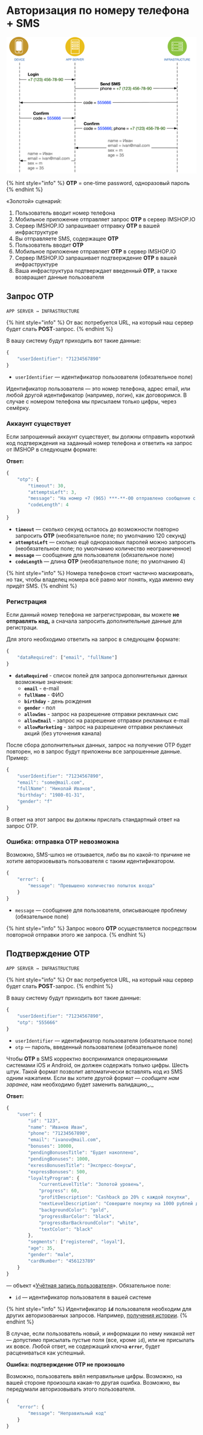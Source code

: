 # Авторизация по номеру телефона + SMS

![](../../../.gitbook/assets/getuserdatainfr.png)

{% hint style="info" %}
**OTP** = one-time password, одноразовый пароль
{% endhint %}

«Золотой» сценарий:

1. Пользователь вводит номер телефона
2. Мобильное приложение отправляет запрос **OTP** в сервер IMSHOP.IO
3. Сервер IMSHOP.IO запрашивает отправку **OTP** в вашей инфраструктуре
4. Вы отправляете SMS, содержащее **OTP**
5. Пользователь вводит **OTP**
6. Мобильное приложение отправляет **OTP** в сервер IMSHOP.IO
7. Сервер IMSHOP.IO запрашивает подтверждение **OTP** в вашей инфраструктуре
8. Ваша инфраструктура подтверждает введенный **OTP**, а также возвращает данные пользователя&#x20;

## Запрос OTP

`APP SERVER → INFRASTRUCTURE`

{% hint style="info" %}
От вас потребуется URL, на который наш сервер будет слать **POST**-запрос.
{% endhint %}

В вашу систему будут приходить вот такие данные:

```javascript
{
    "userIdentifier": "71234567890"
}
```

* `userIdentifier` — идентификатор пользователя (обязательное поле)

Идентификатор пользователя — это номер телефона, адрес email, или любой другой идентификатор (например, логин), как договоримся. В случае с номером телефона мы присылаем только цифры, через семёрку.

### Аккаунт существует

Если запрошенный аккаунт существует, вы должны отправить короткий код подтверждения на заданный номер телефона и ответить на запрос от IMSHOP в следующем формате:

**Ответ:**

```javascript
{
    "otp": {
        "timeout": 30,
        "attemptsLeft": 3,
        "message": "На номер +7 (965) ***-**-00 отправлено сообщение с кодом",
        "codeLength": 4
    }
}
```

* **`timeout`** — сколько секунд осталось до возможности повторно запросить **OTP** (необязательное поле; по умолчанию 120 секунд)
* **`attemptsLeft`** — сколько ещё одноразовых паролей можно запросить (необязательное поле; по умолчанию количество неограниченное)
* **`message`** — сообщение для пользователя (обязательное поле)
* **`codeLength`** — длина **OTP** (необязательное поле; по умолчанию 4)

{% hint style="info" %}
Номера телефонов стоит частично маскировать, но так, чтобы владелец номера всё равно мог понять, куда именно ему придёт SMS.
{% endhint %}

### **Регистрация**

Если данный номер телефона не загрегистрирован, вы можете **не отправлять код,** а сначала запросить дополнительные данные для регистраци.

Для этого необходимо ответить на запрос в следующем формате:

```javascript
{
    "dataRequired": ["email", "fullName"]
}
```

* **`dataRequired`** - список полей для запроса дополнительных данных\
  возможные значения:
  * **`email`** - e-mail
  * **`fullName`** - ФИО
  * **`birthday`** - день рождения
  * **`gender`** - пол
  * **`allowSms`** - запрос на разрешение отправки рекламных смс
  * **`allowEmail`** - запрос на разрешение отправки рекламных e-mail
  * **`allowMarketing`** - запрос на разрешение отправки рекламных акций (без уточнения канала)

После сбора дополнительных данных, запрос на получение OTP будет повторен, но в запрос будут приложены все запрошенные данные. Пример:

```javascript
{
    "userIdentifier": "71234567890",
    "email": "some@mail.com",
    "fullName": "Николай Иванов",
    "birthday": "1980-01-31",
    "gender": "f"
}
```

В ответ на этот запрос вы должны прислать стандартный ответ на запрос OTP.

### **Ошибка: отправка OTP невозможна**

Возможно, SMS-шлюз не отзывается, либо вы по какой-то причине не хотите авторизовывать пользователя с таким идентификатором.

```javascript
{
    "error": {
        "message": "Превышено количество попыток входа"
    }
}
```

* `message` — сообщение для пользователя, описывающее проблему (обязательное поле)

{% hint style="info" %}
Запрос нового **OTP** осуществляется посредством повторной отправки этого же запроса.
{% endhint %}

## Подтверждение OTP

`APP SERVER → INFRASTRUCTURE`

{% hint style="info" %}
От вас потребуется URL, на который наш сервер будет слать **POST**-запрос.
{% endhint %}

В вашу систему будут приходить вот такие данные:

```javascript
{
    "userIdentifier": "71234567890",
    "otp": "555666"    
}
```

* `userIdentifier` — идентификатор пользователя (обязательное поле)
* `otp` — пароль, введенный пользователем (обязательное поле)

Чтобы **OTP** в SMS корректно воспринимался операционными системами iOS и Android, он должен содержать только цифры. Шесть штук. Такой формат позволит автоматически вставлять код из SMS одним нажатием. Если вы хотите другой формат — _сообщите нам заранее,_ нам необходимо будет заменить валидацию_._

**Ответ:**

```javascript
{
    "user": {
        "id": "123",
        "name": "Иванов Иван",
        "phone": "71234567890",
        "email": "ivanov@mail.com",
        "bonuses": 10000,
        "pendingBonusesTitle": "Будет накоплено",
        "pendingBonuses": 1000,
        "exressBonusesTitle": "Экспресс-бонусы",
        "expressBonuses": 500,
        "loyaltyProgram": {
            "currentLevelTitle": "Золотой уровень",
            "progress": 60,
            "profitDescription": "Cashback до 20% с каждой покупки",
            "nextLevelDescription": "Совершите покупку на 1000 рублей до уровня Платиновый",
            "backgroundColor": "gold",
            "progressBarColor": "black",
            "progressBarBackroundColor": "white",
            "textColor": "black"
        },
        "segments": ["registered", "loyal"],
        "age": 35,
        "gender": "male",
        "cardNumber": "456123789"
    }
}
```

— объект «[Учётная запись пользователя](obekt-uchyotnaya-zapis-polzovatelya.md)». Обязательное поле:

* `id` — идентификатор пользователя в вашей системе

{% hint style="info" %}
Идентификатор **`id`** пользователя необходим для других авторизованных запросов. Например, [получения истории](order-history.md).
{% endhint %}

В случае, если пользователь новый, и информации по нему никакой нет — допустимо присылать пустые поля (все, кроме `id`), или не присылать их вовсе. Любой ответ, не содержащий ключа **`error`**, будет расцениваться как успешный.

**Ошибка: подтверждение OTP не произошло**

Возможно, пользователь ввёл неправильные цифры. Возможно, на вашей стороне произошла какая-то другая ошибка. Возможно, вы передумали авторизовывать этого пользователя.

```javascript
{
    "error": {
        "message": "Неправильный код"
    }
}
```
